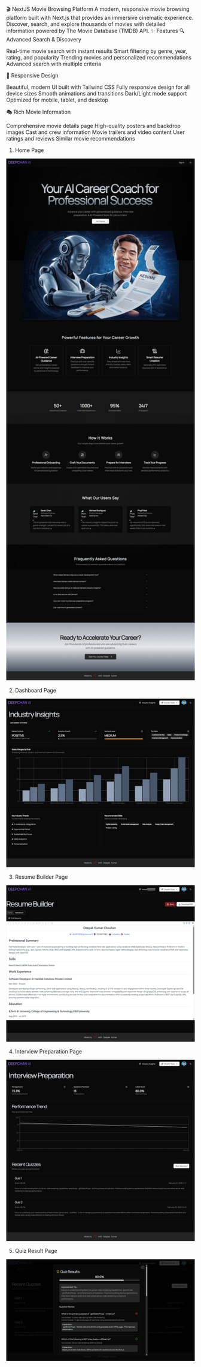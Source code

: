 🎬 NextJS Movie Browsing Platform
A modern, responsive movie browsing platform built with Next.js that provides an immersive cinematic experience. Discover, search, and explore thousands of movies with detailed information powered by The Movie Database (TMDB) API.
✨ Features
🔍 Advanced Search & Discovery

Real-time movie search with instant results
Smart filtering by genre, year, rating, and popularity
Trending movies and personalized recommendations
Advanced search with multiple criteria

📱 Responsive Design

Beautiful, modern UI built with Tailwind CSS
Fully responsive design for all device sizes
Smooth animations and transitions
Dark/Light mode support
Optimized for mobile, tablet, and desktop

🎭 Rich Movie Information

Comprehensive movie details page
High-quality posters and backdrop images
Cast and crew information
Movie trailers and video content
User ratings and reviews
Similar movie recommendations

1. Home Page
<img src="https://github.com/deepakkumar9470/nextjs15-career-coach-platform/blob/main/public/career_1.png" alt="home page" width="600">

2. Dashboard Page
<img src="https://github.com/deepakkumar9470/nextjs15-career-coach-platform/blob/main/public/career_2.png" alt="dashboard page">

3. Resume Builder Page
<img src="https://github.com/deepakkumar9470/nextjs15-career-coach-platform/blob/main/public/career_3.png" alt="resume builder page">

4. Interview Preparation Page
<img src="https://github.com/deepakkumar9470/nextjs15-career-coach-platform/blob/main/public/career_4.png" alt="interview preparation page">

5. Quiz Result Page 
<img src="https://github.com/deepakkumar9470/nextjs15-career-coach-platform/blob/main/public/career_5.png" alt="quiz result page">
